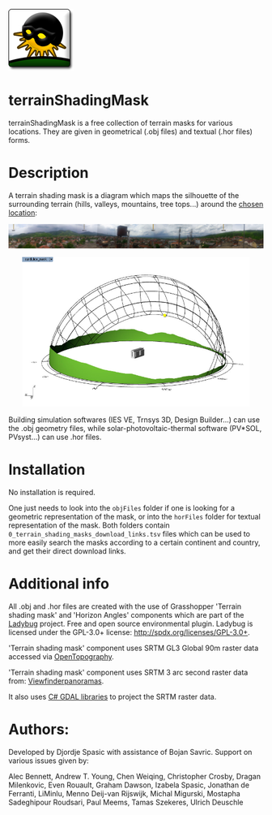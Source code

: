 ![Logo](https://github.com/stgeorges/terrainShadingMask/blob/master/miscellaneous/images/logo.png)

# terrainShadingMask
terrainShadingMask is a free collection of terrain masks for various locations.
They are given in geometrical (.obj files) and textual (.hor files) forms.



# Description
A terrain shading mask is a diagram which maps the silhouette of the surrounding terrain (hills, valleys, mountains, tree tops...) around the [chosen location](https://www.google.com/maps/place/42%C2%B041'25.6%22N+22%C2%B010'17.1%22E/@42.6904405,22.1708855,135m/data=!3m1!1e3!4m5!3m4!1s0x0:0x0!8m2!3d42.690457!4d22.171431):

<p align="center">
  <img src="https://github.com/stgeorges/terrainShadingMask/blob/master/miscellaneous/images/surdulica_panorama.jpg" width="650"/>
</p>

<p align="center">
  <img src="https://github.com/stgeorges/terrainShadingMask/blob/master/miscellaneous/images/terrain_shading_mask_surdulica.jpg" width="450"/>
</p>

Building simulation softwares (IES VE, Trnsys 3D, Design Builder...) can use the .obj geometry files, while solar-photovoltaic-thermal software (PV*SOL, PVsyst...) can use .hor files.



# Installation
No installation is required.

One just needs to look into the ```objFiles``` folder if one is looking for a geometric representation of the mask, or into the ```horFiles``` folder for textual representation of the mask.
Both folders contain ```0_terrain_shading_masks_download_links.tsv``` files which can be used to more easily search the masks according to a certain continent and country, and get their direct download links.



# Additional info


All .obj and .hor files are created with the use of Grasshopper 'Terrain shading mask' and 'Horizon Angles' components which are part of the [Ladybug](https://github.com/stgeorges/ladybug) project. Free and open source environmental plugin. Ladybug is licensed under the GPL-3.0+ license: http://spdx.org/licenses/GPL-3.0+.


'Terrain shading mask' component uses SRTM GL3 Global 90m raster data accessed via [OpenTopography](http://www.opentopography.org/).


'Terrain shading mask' component uses SRTM 3 arc second raster data from:
[Viewfinderpanoramas](http://viewfinderpanoramas.org).


It also uses [C# GDAL libraries](http://gisinternals.com/) to project the SRTM raster data.


# Authors:

Developed by Djordje Spasic with assistance of Bojan Savric.
Support on various issues given by:


Alec Bennett, Andrew T. Young, Chen Weiqing, Christopher Crosby, Dragan Milenkovic, Even Rouault, Graham Dawson, Izabela Spasic, Jonathan de Ferranti, LiMinlu, Menno Deij-van Rijswijk, Michal Migurski, Mostapha Sadeghipour Roudsari, Paul Meems, Tamas Szekeres, Ulrich Deuschle
